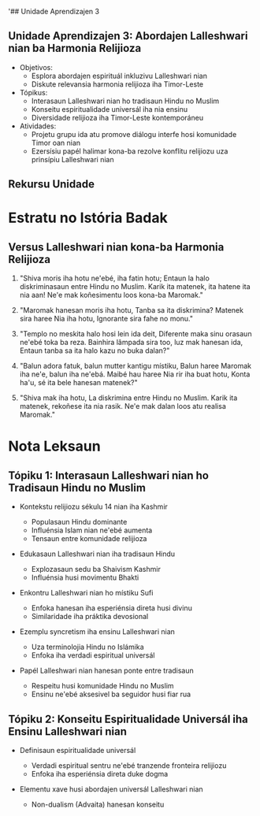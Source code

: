'## Unidade Aprendizajen 3

## Unidade Aprendizajen 3: Abordajen Lalleshwari nian ba Harmonia Relijioza
- Objetivos:
  * Esplora abordajen espirituál inkluzivu Lalleshwari nian
  * Diskute relevansia harmonia relijioza iha Timor-Leste
- Tópikus:
  * Interasaun Lalleshwari nian ho tradisaun Hindu no Muslim
  * Konseitu espiritualidade universál iha nia ensinu
  * Diversidade relijioza iha Timor-Leste kontemporáneu
- Atividades:
  * Projetu grupu ida atu promove diálogu interfe hosi komunidade Timor oan nian
  * Ezersísiu papél halimar kona-ba rezolve konflitu relijiozu uza prinsípiu Lalleshwari nian

## Rekursu Unidade

# Estratu no Istória Badak

## Versus Lalleshwari nian kona-ba Harmonia Relijioza

1. "Shiva moris iha hotu ne'ebé, iha fatin hotu;
   Entaun la halo diskriminasaun entre Hindu no Muslim.
   Karik ita matenek, ita hatene ita nia aan!
   Ne'e mak koñesimentu loos kona-ba Maromak."

2. "Maromak hanesan moris iha hotu,
   Tanba sa ita diskrimina?
   Matenek sira haree Nia iha hotu,
   Ignorante sira fahe no monu."

3. "Templo no meskita halo hosi lein ida deit,
   Diferente maka sinu orasaun ne'ebé toka ba reza.
   Bainhira lâmpada sira too, luz mak hanesan ida,
   Entaun tanba sa ita halo kazu no buka dalan?"

4. "Balun adora fatuk, balun mutter kantigu místiku,
   Balun haree Maromak iha ne'e, balun iha ne'ebá.
   Maibé hau haree Nia rir iha buat hotu,
   Konta ha'u, sé ita bele hanesan matenek?"

5. "Shiva mak iha hotu,
   La diskrimina entre Hindu no Muslim.
   Karik ita matenek, rekoñese ita nia rasik.
   Ne'e mak dalan loos atu realisa Maromak."

# Nota Leksaun

## Tópiku 1: Interasaun Lalleshwari nian ho Tradisaun Hindu no Muslim

- Kontekstu relijiozu sékulu 14 nian iha Kashmir
  * Populasaun Hindu dominante
  * Influénsia Islam nian ne'ebé aumenta
  * Tensaun entre komunidade relijioza

- Edukasaun Lalleshwari nian iha tradisaun Hindu
  * Explozasaun sedu ba Shaivism Kashmir
  * Influénsia husi movimentu Bhakti

- Enkontru Lalleshwari nian ho místiku Sufi
  * Enfoka hanesan iha esperiénsia direta husi divinu
  * Similaridade iha práktika devosional

- Ezemplu syncretism iha ensinu Lalleshwari nian
  * Uza terminolojia Hindu no Islámika
  * Enfoka iha verdadi espiritual universál

- Papél Lalleshwari nian hanesan ponte entre tradisaun
  * Respeitu husi komunidade Hindu no Muslim
  * Ensinu ne'ebé aksesivel ba seguidor husi fiar rua

## Tópiku 2: Konseitu Espiritualidade Universál iha Ensinu Lalleshwari nian

- Definisaun espiritualidade universál
  * Verdadi espiritual sentru ne'ebé tranzende fronteira relijiozu
  * Enfoka iha esperiénsia direta duke dogma

- Elementu xave husi abordajen universál Lalleshwari nian
  * Non-dualism (Advaita) hanesan konseitu